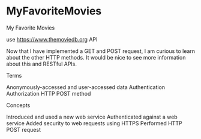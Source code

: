 # MyFavoriteMovies
My Favorite Movies 

use https://www.themoviedb.org API

Now that I have implemented a GET and POST request, I am curious to learn about the other HTTP methods. It would be nice to see more information about this and RESTful APIs.


Terms

Anonymously-accessed and user-accessed data
Authentication
Authorization
HTTP POST method

Concepts

Introduced and used a new web service
Authenticated against a web service
Added security to web requests using HTTPS
Performed HTTP POST request
